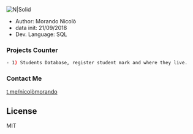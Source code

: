 ![N|Solid](http://sqlcom.ru/wp-content/uploads/2014/04/sql-logo.png)
- Author: Morando Nicolò
- data init: 21/09/2018
- Dev. Language: SQL

### Projects Counter
```sh
- 1) Students Database, register student mark and where they live.
```
### Contact Me
[t.me/nicolòmorando](https://t.me/nikmrnd)

License
----

MIT
